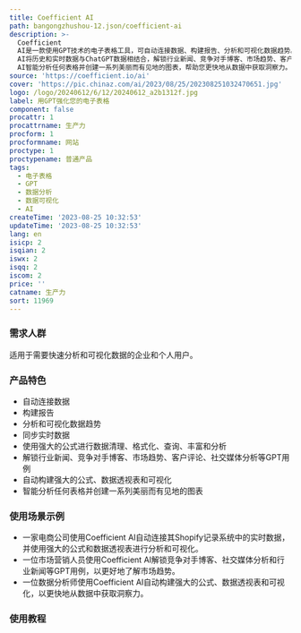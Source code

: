 ```yaml
---
title: Coefficient AI
path: bangongzhushou-12.json/coefficient-ai
description: >-
  Coefficient
  AI是一款使用GPT技术的电子表格工具，可自动连接数据、构建报告、分析和可视化数据趋势。它可以将您的表格转换为GPT工作台，使用AI工具自动连接数据、构建报告和加速数据分析。您可以使用文本指令从Salesforce、Shopify、Tableau和Snowflake等记录系统中同步实时数据，使用=GPTX()电子表格函数轻松使用强大的公式进行数据清理、格式化、查询、丰富和分析。Coefficient
  AI将历史和实时数据与ChatGPT数据相结合，解锁行业新闻、竞争对手博客、市场趋势、客户评论、社交媒体分析等GPT用例。它可以自动构建强大的公式、数据透视表和可视化，使用文本指令即可完成。Coefficient
  AI智能分析任何表格并创建一系列美丽而有见地的图表，帮助您更快地从数据中获取洞察力。
source: 'https://coefficient.io/ai'
cover: 'https://pic.chinaz.com/ai/2023/08/25/202308251032470651.jpg'
logo: /logo/20240612/6/12/20240612_a2b1312f.jpg
label: 用GPT强化您的电子表格
component: false
procattr: 1
procattrname: 生产力
procform: 1
procformname: 网站
proctype: 1
proctypename: 普通产品
tags:
  - 电子表格
  - GPT
  - 数据分析
  - 数据可视化
  - AI
createTime: '2023-08-25 10:32:53'
updateTime: '2023-08-25 10:32:53'
lang: en
isicp: 2
isqian: 2
iswx: 2
isqq: 2
iscom: 2
price: ''
catname: 生产力
sort: 11969
---
```




### 需求人群
适用于需要快速分析和可视化数据的企业和个人用户。

### 产品特色
- 自动连接数据
- 构建报告
- 分析和可视化数据趋势
- 同步实时数据
- 使用强大的公式进行数据清理、格式化、查询、丰富和分析
- 解锁行业新闻、竞争对手博客、市场趋势、客户评论、社交媒体分析等GPT用例
- 自动构建强大的公式、数据透视表和可视化
- 智能分析任何表格并创建一系列美丽而有见地的图表

### 使用场景示例
- 一家电商公司使用Coefficient AI自动连接其Shopify记录系统中的实时数据，并使用强大的公式和数据透视表进行分析和可视化。
- 一位市场营销人员使用Coefficient AI解锁竞争对手博客、社交媒体分析和行业新闻等GPT用例，以更好地了解市场趋势。
- 一位数据分析师使用Coefficient AI自动构建强大的公式、数据透视表和可视化，以更快地从数据中获取洞察力。

### 使用教程


  
